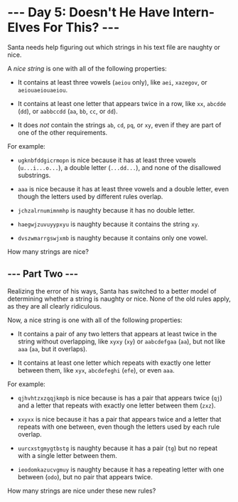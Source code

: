 # --- Day 5: Doesn't He Have Intern-Elves For This? ---

Santa needs help figuring out which strings in his text file are naughty or nice.

A *nice string* is one with all of the following properties:


 - It contains at least three vowels (`aeiou` only), like `aei`, `xazegov`, or `aeiouaeiouaeiou`.

 - It contains at least one letter that appears twice in a row, like `xx`, `abcdde` (`dd`), or `aabbccdd` (`aa`, `bb`, `cc`, or `dd`).

 - It does *not* contain the strings `ab`, `cd`, `pq`, or `xy`, even if they are part of one of the other requirements.


For example:


 - `ugknbfddgicrmopn` is nice because it has at least three vowels (`u...i...o...`), a double letter (`...dd...`), and none of the disallowed substrings.

 - `aaa` is nice because it has at least three vowels and a double letter, even though the letters used by different rules overlap.

 - `jchzalrnumimnmhp` is naughty because it has no double letter.

 - `haegwjzuvuyypxyu` is naughty because it contains the string `xy`.

 - `dvszwmarrgswjxmb` is naughty because it contains only one vowel.


How many strings are nice?

## --- Part Two ---

Realizing the error of his ways, Santa has switched to a better model of determining whether a string is naughty or nice.  None of the old rules apply, as they are all clearly ridiculous.

Now, a nice string is one with all of the following properties:


 - It contains a pair of any two letters that appears at least twice in the string without overlapping, like `xyxy` (`xy`) or `aabcdefgaa` (`aa`), but not like `aaa` (`aa`, but it overlaps).

 - It contains at least one letter which repeats with exactly one letter between them, like `xyx`, `abcdefeghi` (`efe`), or even `aaa`.


For example:


 - `qjhvhtzxzqqjkmpb` is nice because is has a pair that appears twice (`qj`) and a letter that repeats with exactly one letter between them (`zxz`).

 - `xxyxx` is nice because it has a pair that appears twice and a letter that repeats with one between, even though the letters used by each rule overlap.

 - `uurcxstgmygtbstg` is naughty because it has a pair (`tg`) but no repeat with a single letter between them.

 - `ieodomkazucvgmuy` is naughty because it has a repeating letter with one between (`odo`), but no pair that appears twice.


How many strings are nice under these new rules?

